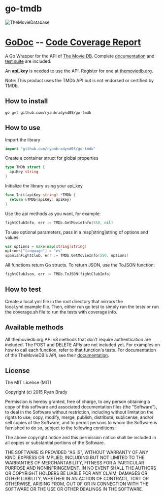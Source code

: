 # go-tmdb

![TheMovieDatabase](https://d3a8mw37cqal2z.cloudfront.net/images/logos/var_8_0_tmdb-logo-2_Bree.svg "The Movie Database")

[GoDoc](https://godoc.org/github.com/ryanbradynd05/go-tmdb)  --  [Code Coverage Report](http://rawgit.com/ryanbradynd05/go-tmdb/master/coverage/coverage_report.html)
=================================

A Go Wrapper for the API of [The Movie DB](http://www.themoviedb.org/). Complete [documentation](https://godoc.org/github.com/ryanbradynd05/go-tmdb) and [test suite](http://rawgit.com/ryanbradynd05/go-tmdb/master/coverage/coverage_report.html) are included.

An **api_key** is needed to use the API. Register for one at [themoviedb.org](https://www.themoviedb.org/documentation/api).

Note: This product uses the TMDb API but is not endorsed or certified by TMDb.

## How to install

```shell
go get github.com/ryanbradynd05/go-tmdb
```

## How to use

Import the library

```go
import "github.com/ryanbradynd05/go-tmdb"
```
    
Create a container struct for global properties
```go
type TMDb struct {
  apiKey string
}
```

Initialize the library using your api_key
```go
func Init(apiKey string) *TMDb {
  return &TMDb{apiKey: apiKey}
}
```

Use the api methods as you want, for example:

```go
fightClubInfo, err := TMDb.GetMovieInfo(550, nil)
```

To use optional parameters, pass in a map[string]string of options and values:

```go
var options = make(map[string]string)
options["language"] = "es"
spanishFightClub, err := TMDb.GetMovieInfo(550, options)
```

All functions return Go structs. To return JSON, use the ToJSON function:

```go
fightClubJson, err := TMDb.ToJSON(fightClubInfo)
```

## How to test

Create a local.yml file in the root directory that mirrors the local.yml.example file. Then, either run go test to simply run the tests or run the coverage.sh file to run the tests with coverage info.

## Available methods

All themoviedb.org API v3 methods that don't require authentication are included. The POST and DELETE APIs are not included yet. For examples on how to call each function, refer to that function's tests. For documentation of the TheMovieDB's API, see their [documentation](http://docs.themoviedb.apiary.io/).

## License 

The MIT License (MIT)

Copyright (c) 2015 Ryan Brady

Permission is hereby granted, free of charge, to any person obtaining a copy
of this software and associated documentation files (the "Software"), to deal
in the Software without restriction, including without limitation the rights
to use, copy, modify, merge, publish, distribute, sublicense, and/or sell
copies of the Software, and to permit persons to whom the Software is
furnished to do so, subject to the following conditions:

The above copyright notice and this permission notice shall be included in all
copies or substantial portions of the Software.

THE SOFTWARE IS PROVIDED "AS IS", WITHOUT WARRANTY OF ANY KIND, EXPRESS OR
IMPLIED, INCLUDING BUT NOT LIMITED TO THE WARRANTIES OF MERCHANTABILITY,
FITNESS FOR A PARTICULAR PURPOSE AND NONINFRINGEMENT. IN NO EVENT SHALL THE
AUTHORS OR COPYRIGHT HOLDERS BE LIABLE FOR ANY CLAIM, DAMAGES OR OTHER
LIABILITY, WHETHER IN AN ACTION OF CONTRACT, TORT OR OTHERWISE, ARISING FROM,
OUT OF OR IN CONNECTION WITH THE SOFTWARE OR THE USE OR OTHER DEALINGS IN THE
SOFTWARE.
